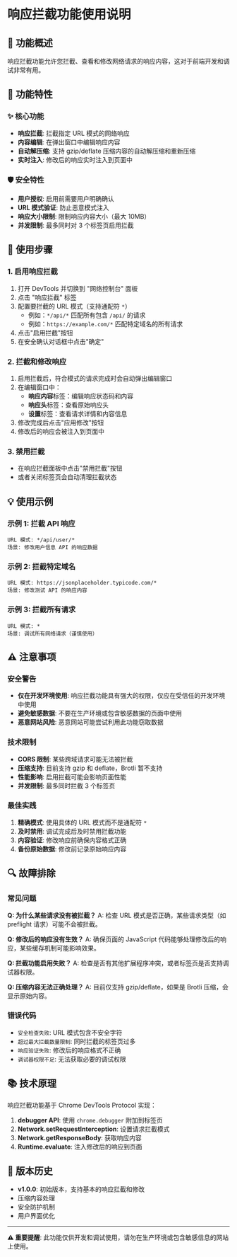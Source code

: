 # 响应拦截功能使用说明

## 🎯 功能概述

响应拦截功能允许您拦截、查看和修改网络请求的响应内容，这对于前端开发和调试非常有用。

## 🔧 功能特性

### ✨ 核心功能
- **响应拦截**: 拦截指定 URL 模式的网络响应
- **内容编辑**: 在弹出窗口中编辑响应内容
- **自动解压缩**: 支持 gzip/deflate 压缩内容的自动解压缩和重新压缩
- **实时注入**: 修改后的响应实时注入到页面中

### 🛡️ 安全特性
- **用户授权**: 启用前需要用户明确确认
- **URL 模式验证**: 防止恶意模式注入
- **响应大小限制**: 限制响应内容大小（最大 10MB）
- **并发限制**: 最多同时对 3 个标签页启用拦截

## 📖 使用步骤

### 1. 启用响应拦截
1. 打开 DevTools 并切换到 "网络控制台" 面板
2. 点击 "响应拦截" 标签
3. 配置要拦截的 URL 模式（支持通配符 `*`）
   - 例如：`*/api/*` 匹配所有包含 `/api/` 的请求
   - 例如：`https://example.com/*` 匹配特定域名的所有请求
4. 点击"启用拦截"按钮
5. 在安全确认对话框中点击"确定"

### 2. 拦截和修改响应
1. 启用拦截后，符合模式的请求完成时会自动弹出编辑窗口
2. 在编辑窗口中：
   - **响应内容**标签：编辑响应状态码和内容
   - **响应头**标签：查看原始响应头
   - **设置**标签：查看请求详情和内容信息
3. 修改完成后点击"应用修改"按钮
4. 修改后的响应会被注入到页面中

### 3. 禁用拦截
- 在响应拦截面板中点击"禁用拦截"按钮
- 或者关闭标签页会自动清理拦截状态

## 💡 使用示例

### 示例 1: 拦截 API 响应
```
URL 模式: */api/user/*
场景: 修改用户信息 API 的响应数据
```

### 示例 2: 拦截特定域名
```
URL 模式: https://jsonplaceholder.typicode.com/*
场景: 修改测试 API 的响应内容
```

### 示例 3: 拦截所有请求
```
URL 模式: *
场景: 调试所有网络请求（谨慎使用）
```

## ⚠️ 注意事项

### 安全警告
- **仅在开发环境使用**: 响应拦截功能具有强大的权限，仅应在受信任的开发环境中使用
- **避免敏感数据**: 不要在生产环境或包含敏感数据的页面中使用
- **恶意网站风险**: 恶意网站可能尝试利用此功能窃取数据

### 技术限制
- **CORS 限制**: 某些跨域请求可能无法被拦截
- **压缩支持**: 目前支持 gzip 和 deflate，Brotli 暂不支持
- **性能影响**: 启用拦截可能会影响页面性能
- **并发限制**: 最多同时拦截 3 个标签页

### 最佳实践
1. **精确模式**: 使用具体的 URL 模式而不是通配符 `*`
2. **及时禁用**: 调试完成后及时禁用拦截功能
3. **内容验证**: 修改响应前确保内容格式正确
4. **备份原始数据**: 修改前记录原始响应内容

## 🔍 故障排除

### 常见问题

**Q: 为什么某些请求没有被拦截？**
A: 检查 URL 模式是否正确，某些请求类型（如 preflight 请求）可能不会被拦截。

**Q: 修改后的响应没有生效？**
A: 确保页面的 JavaScript 代码能够处理修改后的响应，某些缓存机制可能影响效果。

**Q: 拦截功能启用失败？**
A: 检查是否有其他扩展程序冲突，或者标签页是否支持调试器权限。

**Q: 压缩内容无法正确处理？**
A: 目前仅支持 gzip/deflate，如果是 Brotli 压缩，会显示原始内容。

### 错误代码
- `安全检查失败`: URL 模式包含不安全字符
- `超过最大拦截数量限制`: 同时拦截的标签页过多
- `响应验证失败`: 修改后的响应格式不正确
- `调试器权限不足`: 无法获取必要的调试权限

## 📚 技术原理

响应拦截功能基于 Chrome DevTools Protocol 实现：

1. **debugger API**: 使用 `chrome.debugger` 附加到标签页
2. **Network.setRequestInterception**: 设置请求拦截模式
3. **Network.getResponseBody**: 获取响应内容
4. **Runtime.evaluate**: 注入修改后的响应到页面

## 🔄 版本历史

- **v1.0.0**: 初始版本，支持基本的响应拦截和修改
- 压缩内容处理
- 安全防护机制
- 用户界面优化

---

**⚠️ 重要提醒**: 此功能仅供开发和调试使用，请勿在生产环境或包含敏感信息的网站上使用。